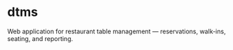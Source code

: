 # dtms
Web application for restaurant table management — reservations, walk-ins, seating, and reporting.
